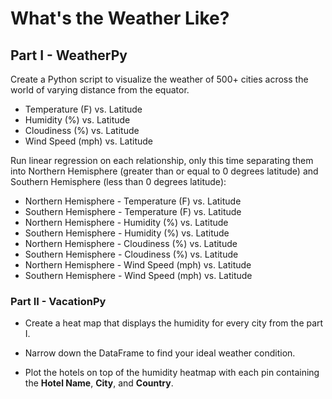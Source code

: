 # What's the Weather Like?

## Part I - WeatherPy

Create a Python script to visualize the weather of 500+ cities across the world of varying distance from the equator. 

* Temperature (F) vs. Latitude
* Humidity (%) vs. Latitude
* Cloudiness (%) vs. Latitude
* Wind Speed (mph) vs. Latitude

Run linear regression on each relationship, only this time separating them into Northern Hemisphere (greater than or equal to 0 degrees latitude) and Southern Hemisphere (less than 0 degrees latitude):

* Northern Hemisphere - Temperature (F) vs. Latitude
* Southern Hemisphere - Temperature (F) vs. Latitude
* Northern Hemisphere - Humidity (%) vs. Latitude
* Southern Hemisphere - Humidity (%) vs. Latitude
* Northern Hemisphere - Cloudiness (%) vs. Latitude
* Southern Hemisphere - Cloudiness (%) vs. Latitude
* Northern Hemisphere - Wind Speed (mph) vs. Latitude
* Southern Hemisphere - Wind Speed (mph) vs. Latitude

### Part II - VacationPy

* Create a heat map that displays the humidity for every city from the part I.

* Narrow down the DataFrame to find your ideal weather condition. 

* Plot the hotels on top of the humidity heatmap with each pin containing the **Hotel Name**, **City**, and **Country**.

